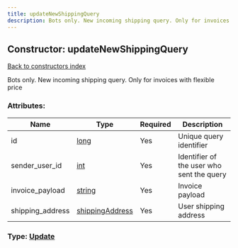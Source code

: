 ```yaml
---
title: updateNewShippingQuery
description: Bots only. New incoming shipping query. Only for invoices with flexible price
---
```

## Constructor: updateNewShippingQuery  
[Back to constructors index](index.md)



Bots only. New incoming shipping query. Only for invoices with flexible price

### Attributes:

| Name     |    Type       | Required | Description |
|----------|---------------|----------|-------------|
|id|[long](../types/long.md) | Yes|Unique query identifier|
|sender\_user\_id|[int](../types/int.md) | Yes|Identifier of the user who sent the query|
|invoice\_payload|[string](../types/string.md) | Yes|Invoice payload|
|shipping\_address|[shippingAddress](../constructors/shippingAddress.md) | Yes|User shipping address|



### Type: [Update](../types/Update.md)



